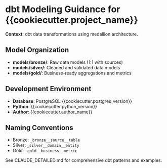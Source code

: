 # dbt Modeling Guidance for {{cookiecutter.project_name}}

**Context**: dbt data transformations using medallion architecture.

## Model Organization

- **models/bronze/**: Raw data models (1:1 with sources)
- **models/silver/**: Cleaned and validated data models
- **models/gold/**: Business-ready aggregations and metrics

## Development Environment

- **Database**: PostgreSQL {{cookiecutter.postgres_version}}
- **Python**: {{cookiecutter.python_version}}
- **Author**: {{cookiecutter.author_name}}

## Naming Conventions

- Bronze: `_bronze__source__table`
- Silver: `_silver__domain__entity`
- Gold: `_gold__business__metric`

See CLAUDE_DETAILED.md for comprehensive dbt patterns and examples.